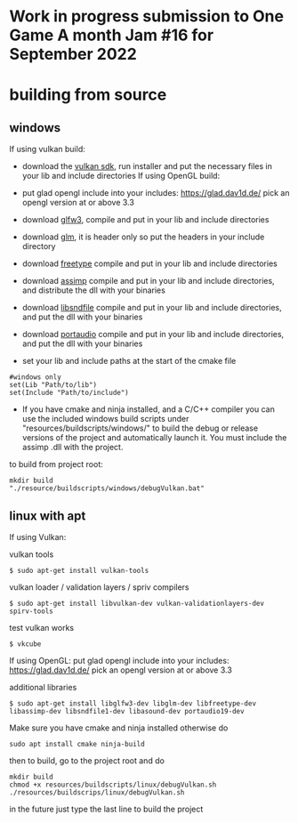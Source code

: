# Work in progress submission to One Game A month Jam #16 for September 2022


# building from source

## windows

If using vulkan build:
* download the [vulkan sdk](https://vulkan.lunarg.com/), run installer and put the necessary files in your lib and include directories
If using OpenGL build:
* put glad opengl include into your includes: https://glad.dav1d.de/ pick an opengl version at or above 3.3

* download [glfw3](https://www.glfw.org/), compile and put in your lib and include directories

* download [glm](https://github.com/g-truc/glm), it is header only so put the headers in your include directory

* download [freetype](https://freetype.org/download.html) compile and put in your lib and include directories

* download [assimp](https://github.com/assimp/assimp/blob/master/Build.md) compile and put in your lib and include directories, and distribute the dll with your binaries

* download [libsndfile](http://www.mega-nerd.com/libsndfile/#Download) compile and put in your lib and include directories, and put the dll with your binaries

* download [portaudio](http://files.portaudio.com/docs/v19-doxydocs/compile_windows.html) compile and put in your lib and include directories, and put the dll with your binaries


* set your lib and include paths at the start of the cmake file
```
#windows only
set(Lib "Path/to/lib")
set(Include "Path/to/include")
```

* If you have cmake and ninja installed, and a C/C++ compiler you can use the included windows build scripts under "resources/buildscripts/windows/" to build the debug or release versions of the project and automatically launch it. You must include the assimp .dll with the project.

to build from project root:
```
mkdir build
"./resource/buildscripts/windows/debugVulkan.bat"
```

## linux with apt

If using Vulkan:

vulkan tools
```
$ sudo apt-get install vulkan-tools
```
vulkan loader / validation layers / spriv compilers
```
$ sudo apt-get install libvulkan-dev vulkan-validationlayers-dev spirv-tools
```
test vulkan works
```
$ vkcube
```
If using OpenGL: put glad opengl include into your includes: https://glad.dav1d.de/ pick an opengl version at or above 3.3

additional libraries
```
$ sudo apt-get install libglfw3-dev libglm-dev libfreetype-dev libassimp-dev libsndfile1-dev libasound-dev portaudio19-dev
```

Make sure you have cmake and ninja installed otherwise do
```
sudo apt install cmake ninja-build
```

then to build, go to the project root and do
```
mkdir build
chmod +x resources/buildscripts/linux/debugVulkan.sh
./resources/buildscrips/linux/debugVulkan.sh
```
in the future just type the last line to build the project
